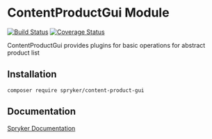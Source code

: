 # ContentProductGui Module
[![Build Status](https://travis-ci.org/spryker/content-product-gui.svg)](https://travis-ci.org/spryker/content-product-gui)
[![Coverage Status](https://coveralls.io/repos/github/spryker/content-product-gui/badge.svg)](https://coveralls.io/github/spryker/content-product-gui)

ContentProductGui provides plugins for basic operations for abstract product list

## Installation

```
composer require spryker/content-product-gui
```

## Documentation

[Spryker Documentation](https://academy.spryker.com/developing_with_spryker/module_guide/modules.html)
